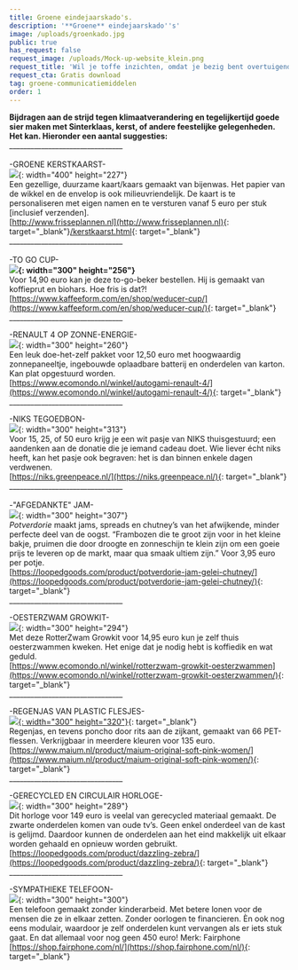 ```yaml
---
title: Groene eindejaarskado's.
description: '**Groene** eindejaarskado''s'
image: /uploads/groenkado.jpg
public: true
has_request: false
request_image: /uploads/Mock-up-website_klein.png
request_title: 'Wil je toffe inzichten, omdat je bezig bent overtuigende content te creëren?'
request_cta: Gratis download
tag: groene-communicatiemiddelen
order: 1
---
```


**Bijdragen aan de strijd tegen klimaatverandering en tegelijkertijd goede sier maken met Sinterklaas, kerst, of andere feestelijke gelegenheden. Het kan. Hieronder een aantal suggesties:**<br>\_\_\_\_\_\_\_\_\_\_\_\_\_\_\_\_\_\_\_\_\_\_\_\_\_\_\_\_\_\_\_\_<br><br>\-GROENE KERSTKAARST-<br>![](/uploads/kerstkaarst-5.gif){: width="400" height="227"}<br>Een gezellige, duurzame kaart/kaars gemaakt van bijenwas. Het papier van de wikkel en de envelop is ook milieuvriendelijk. De kaart is te personaliseren met eigen namen en te versturen vanaf 5 euro per stuk \[inclusief verzenden\].&nbsp;<br>[http://www.frisseplannen.nl](http://www.frisseplannen.nl){: target="_blank"}[/kerstkaarst.html](http://www.frisseplannen.nl/kerstkaarst.html){: target="_blank"}<br>\_\_\_\_\_\_\_\_\_\_\_\_\_\_\_\_\_\_\_\_\_\_\_\_\_\_\_\_\_\_\_\_<br><br>\-TO GO CUP-<br>**![](/uploads/kaffeeform-kaffeesatz-tasse-cup-weducer-hero-600x480-3.jpg){: width="300" height="256"}**<br>Voor 14,90 euro kan je deze to-go-beker bestellen. Hij is gemaakt van koffieprut en biohars. Hoe fris is dat?\!<br>[https://www.kaffeeform.com/en/shop/weducer-cup/](https://www.kaffeeform.com/en/shop/weducer-cup/){: target="_blank"}<br>\_\_\_\_\_\_\_\_\_\_\_\_\_\_\_\_\_\_\_\_\_\_\_\_\_\_\_\_\_\_\_\_

\-RENAULT 4 OP ZONNE-ENERGIE-<br>![](/uploads/auto.JPG){: width="300" height="260"}<br>Een leuk doe-het-zelf pakket voor 12,50 euro met hoogwaardig zonnepaneeltje, ingebouwde oplaadbare batterij en onderdelen van karton. Kan plat opgestuurd worden.<br>[https://www.ecomondo.nl/winkel/autogami-renault-4/](https://www.ecomondo.nl/winkel/autogami-renault-4/){: target="_blank"}<br>\_\_\_\_\_\_\_\_\_\_\_\_\_\_\_\_\_\_\_\_\_\_\_\_\_\_\_\_\_\_\_\_

\-NIKS TEGOEDBON-<br>![](/uploads/bon-niks-2.jpg){: width="300" height="313"}<br>Voor 15, 25, of 50 euro krijg je een wit pasje van NIKS thuisgestuurd; een aandenken aan de donatie die je iemand cadeau doet. Wie liever &eacute;cht niks heeft, kan het pasje ook begraven: het is dan binnen enkele dagen verdwenen.<br>[https://niks.greenpeace.nl/](https://niks.greenpeace.nl/){: target="_blank"}<br>\_\_\_\_\_\_\_\_\_\_\_\_\_\_\_\_\_\_\_\_\_\_\_\_\_\_\_\_\_\_\_\_<br><br>\-"AFGEDANKTE" JAM-<br>![](/uploads/potverdorie-rozenbottelcranberrygembergelei-product-1200x1200.jpg){: width="300" height="307"}<br>*Potverdorie* maakt jams, spreads en chutney’s van het afwijkende, minder perfecte deel van de oogst. “Frambozen die te groot zijn voor in het kleine bakje, pruimen die door droogte en zonneschijn te klein zijn om een goeie prijs te leveren op de markt, maar qua smaak ultiem zijn.” Voor 3,95 euro per potje.<br>[https://loopedgoods.com/product/potverdorie-jam-gelei-chutney/](https://loopedgoods.com/product/potverdorie-jam-gelei-chutney/){: target="_blank"}<br>\_\_\_\_\_\_\_\_\_\_\_\_\_\_\_\_\_\_\_\_\_\_\_\_\_\_\_\_\_\_\_\_

\-OESTERZWAM GROWKIT-<br>![](/uploads/zwam.JPG){: width="300" height="294"}<br>Met deze RotterZwam Growkit voor 14,95 euro kun je zelf thuis oesterzwammen kweken. Het enige dat je nodig hebt is koffiedik en wat geduld.&nbsp;<br>[https://www.ecomondo.nl/winkel/rotterzwam-growkit-oesterzwammen](https://www.ecomondo.nl/winkel/rotterzwam-growkit-oesterzwammen/){: target="_blank"}<br>\_\_\_\_\_\_\_\_\_\_\_\_\_\_\_\_\_\_\_\_\_\_\_\_\_\_\_\_\_\_\_\_

\-REGENJAS VAN PLASTIC FLESJES-<br>[![](/uploads/regenjas.jpg){: width="300" height="320"}](https://www.ecomondo.nl/winkel/rotterzwam-growkit-oesterzwammen/){: target="_blank"}<br>Regenjas, en tevens poncho door rits aan de zijkant, gemaakt van 66 PET-flessen. Verkrijgbaar in meerdere kleuren voor 135 euro.<br>[https://www.maium.nl/product/maium-original-soft-pink-women/](https://www.maium.nl/product/maium-original-soft-pink-women/){: target="_blank"}<br>\_\_\_\_\_\_\_\_\_\_\_\_\_\_\_\_\_\_\_\_\_\_\_\_\_\_\_\_\_\_\_\_

\-GERECYCLED EN CIRCULAIR HORLOGE-<br>![](/uploads/zebra-1-looped.png){: width="300" height="289"}<br>Dit horloge voor 149 euro is veelal van gerecycled materiaal gemaakt. De zwarte onderdelen komen van oude tv’s. Geen enkel onderdeel van de kast is gelijmd. Daardoor kunnen de onderdelen aan het eind makkelijk uit elkaar worden gehaald en opnieuw worden gebruikt.<br>[https://loopedgoods.com/product/dazzling-zebra/](https://loopedgoods.com/product/dazzling-zebra/){: target="_blank"}<br>\_\_\_\_\_\_\_\_\_\_\_\_\_\_\_\_\_\_\_\_\_\_\_\_\_\_\_\_\_\_\_\_

\-SYMPATHIEKE TELEFOON-&nbsp;<br>![](/uploads/fairphone.jpg){: width="300" height="300"}<br>Een telefoon gemaakt zonder kinderarbeid. Met betere lonen voor de mensen die ze in elkaar zetten. Zonder oorlogen te financieren. &Egrave;n ook nog eens modulair, waardoor je zelf onderdelen kunt vervangen als er iets stuk gaat. En dat allemaal voor nog geen 450 euro\! Merk: Fairphone<br>[https://shop.fairphone.com/nl/](https://shop.fairphone.com/nl/){: target="_blank"}

&nbsp;